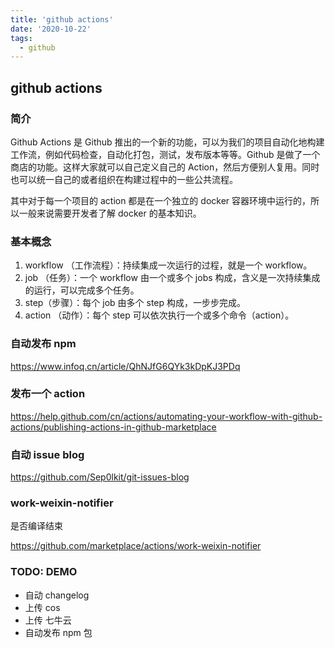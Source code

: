 ```yaml
---
title: 'github actions'
date: '2020-10-22'
tags:
  - github
---
```


## github actions

### 简介

Github Actions 是 Github 推出的一个新的功能，可以为我们的项目自动化地构建工作流，例如代码检查，自动化打包，测试，发布版本等等。Github 是做了一个商店的功能。这样大家就可以自己定义自己的 Action，然后方便别人复用。同时也可以统一自己的或者组织在构建过程中的一些公共流程。

其中对于每一个项目的 action 都是在一个独立的 docker 容器环境中运行的，所以一般来说需要开发者了解 docker 的基本知识。

### 基本概念

1. workflow （工作流程）：持续集成一次运行的过程，就是一个 workflow。
2. job （任务）：一个 workflow 由一个或多个 jobs 构成，含义是一次持续集成的运行，可以完成多个任务。
3. step（步骤）：每个 job 由多个 step 构成，一步步完成。
4. action （动作）：每个 step 可以依次执行一个或多个命令（action）。

### 自动发布 npm

https://www.infoq.cn/article/QhNJfG6QYk3kDpKJ3PDq

### 发布一个 action

https://help.github.com/cn/actions/automating-your-workflow-with-github-actions/publishing-actions-in-github-marketplace

### 自动 issue blog

https://github.com/Sep0lkit/git-issues-blog

### work-weixin-notifier

是否编译结束

https://github.com/marketplace/actions/work-weixin-notifier

### TODO: DEMO

- 自动 changelog
- 上传 cos
- 上传 七牛云
- 自动发布 npm 包
